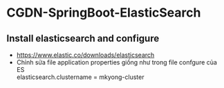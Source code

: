 # CGDN-SpringBoot-ElasticSearch 
## Install elasticsearch and configure
+ https://www.elastic.co/downloads/elasticsearch <br>
+ Chỉnh sửa file application properties giống như trong file confgure của ES <br>
elasticsearch.clustername = mkyong-cluster


